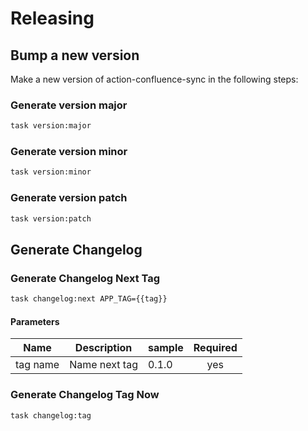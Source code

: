 <!-- Space: Projects -->
<!-- Parent: ActionConfluenceSync -->
<!-- Title: Releasing ActionConfluenceSync -->

<!-- Label: ActionConfluenceSync -->
<!-- Label: Project -->
<!-- Label: Releasing -->
<!-- Include: disclaimer.md -->
<!-- Include: ac:toc -->

# Releasing

## Bump a new version

Make a new version of action-confluence-sync in the following steps:

### Generate version major

```bash
task version:major
```

### Generate version minor

```bash
task version:minor
```

### Generate version patch

```bash
task version:patch
```

## Generate Changelog

### Generate Changelog Next Tag

```bash
task changelog:next APP_TAG={{tag}}
```

#### Parameters

| Name     | Description   | sample | Required |
| -------- | ------------- | ------ | :------: |
| tag name | Name next tag | 0.1.0  |   yes    |

### Generate Changelog Tag Now

```bash
task changelog:tag
```
